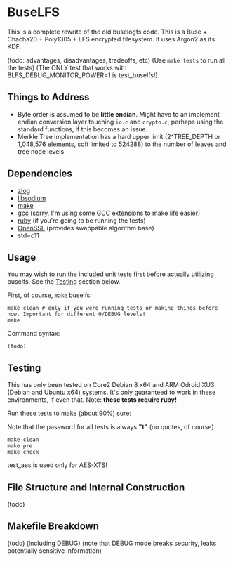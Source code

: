 # BuseLFS

This is a complete rewrite of the old buselogfs code. This is a Buse + Chacha20 + Poly1305 + LFS encrypted filesystem. It uses Argon2 as its KDF.

(todo: advantages, disadvantages, tradeoffs, etc)
(Use `make tests` to run all the tests)
(The ONLY test that works with BLFS_DEBUG_MONITOR_POWER=1 is test_buselfs!)

## Things to Address

- Byte order is assumed to be **little endian**. Might have to an implement endian conversion layer touching `io.c` and `crypto.c`, perhaps using the standard functions, if this becomes an issue.
- Merkle Tree implementation has a hard upper limit (2^TREE_DEPTH or 1,048,576 elements, soft limited to 524288) to the number of leaves and tree node levels 

## Dependencies

- [zlog]()
- [libsodium]()
- [make]()
- [gcc]() (sorry, I'm using some GCC extensions to make life easier)
- [ruby]() (if you're going to be running the tests)
- [OpenSSL]() (provides swappable algorithm base)
- std=c11

## Usage

You may wish to run the included unit tests first before actually utilizing buselfs. See the [Testing](#testing) section below.

First, of course, `make` buselfs:

```
make clean # only if you were running tests or making things before now. Important for different O/DEBUG levels!
make
```

Command syntax:

```
(todo)
```

## Testing

This has only been tested on Core2 Debian 8 x64 and ARM Odroid XU3 (Debian and Ubuntu x64) systems. It's only guaranteed to work in these environments, if even that. Note: **these tests require ruby!**

Run these tests to make (about 90%) sure:

Note that the password for all tests is always **"t"** (no quotes, of course).

```
make clean
make pre
make check
```

test_aes is used only for AES-XTS!

## File Structure and Internal Construction

(todo)

## Makefile Breakdown

(todo) (including DEBUG) (note that DEBUG mode breaks security, leaks potentially sensitive information)
